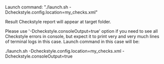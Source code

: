 Launch command: "./launch.sh -Dcheckstyle.config.location=my_checks.xml"

Result Checkstyle report will appear at target folder. 

Please use '-Dcheckstyle.consoleOutput=true' option if you need to see all Checkstyle errors in console, but expect it to print very and very much lines of terminal logs in this case. Launch command in this case will be:

./launch.sh -Dcheckstyle.config.location=my_checks.xml -Dcheckstyle.consoleOutput=true
